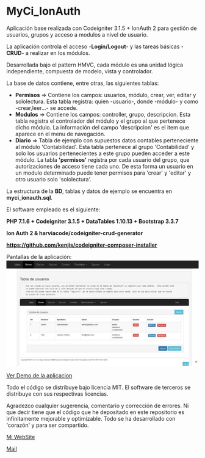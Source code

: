 # MyCi_IonAuth


Aplicación base realizada con Codeigniter 3.1.5 + IonAuth 2 para gestión de usuarios, grupos y acceso a modulos a nivel de usuario.
    
La aplicación controla el acceso -**Login/Logout**- y las tareas básicas -**CRUD**- a realizar en los módulos.
    
Desarrollada bajo el pattern HMVC, cada módulo es una unidad lógica independiente, compuesta de modelo, vista y controlador.

La base de datos contiene, entre otras, las siguientes tablas:
- **Permisos** => Contiene los campos: usuarios, módulo, crear, ver, editar y sololectura. Esta tabla  registra: quien -usuario-, donde -módulo- y como -crear,leer...- se accede.
- **Modulos** =>  Contiene los campos: controller, grupo, descripcion.
Esta tabla  registra el controlador del módulo y el grupo al que pertenece dicho módulo. 
La información del campo 'descripcion' es el item que aparece en el menu de navegación.
- **Diario** =>   Tabla de ejemplo con supuestos datos contables perteneciente al módulo 'Contabilidad'.
Esta tabla pertenece al grupo 'Contabilidad' y solo los usuarios pertenecientes a este grupo pueden acceder a este módulo.
La tabla **'permisos'** registra por cada usuario del grupo, que autorizaciones de acceso  tiene cada uno. De esta forma un usuario en un modulo determinado puede tener permisos para 'crear' y 'editar' y otro usuario solo 'sololectura'.


La estructura de la **BD**, tablas y datos de ejemplo se encuentra en **myci_ionauth.sql**.

El software empleado es el siguiente:

**PHP 7.1.6 + Codeigniter 3.1.5 + DataTables 1.10.13 + Bootstrap 3.3.7**

**Ion Auth 2 & harviacode/codeigniter-crud-generator**

**https://github.com/kenjis/codeigniter-composer-installer**
	

Pantallas de la aplicación:
![P1.jpg](https://github.com/BlayMo/MyCi_IonAuth/blob/master/P1.jpg "Tabla de usuarios")    

[Ver Demo de la aplicacion](https://expresoweb.000webhostapp.com/MyCi_IonAuth/public/main "")

Todo el código se distribuye bajo licencia MIT. El software de terceros se distribuye con sus respectivas licencias.

Agradezco cualquier sugerencia, comentario y corrección de errores. 
Ni que decir tiene que el código que he depositado en este repositorio es infinitamente mejorable y optimizable.
Todo se ha desarrollado con 'corazón' y para ser compartido.

[Mi WebSite](https://expresoweb.joomla.com/contact"")

[Mail](expresoweb2015@gmail.com "")
